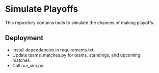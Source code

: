 # Simulate Playoffs
This repository contains tools to simulate the chances of making playoffs.

## Deployment
* Install dependencies in requirements.txt.
* Update teams_matches.py for teams, standings, and upcoming matches.
* Call run_sim.py.